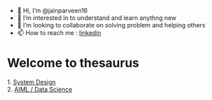 - 👋 Hi, I’m @jainparveen16
- 👀 I’m interested in to understand and learn anythng new
- 💞️ I’m looking to collaborate on solving problem and helping others
- 📫 How to reach me : <a href="www.linkedin.com/in/jainparveen">linkedin</a>

<h1>Welcome to thesaurus</h1>
<a>1. </a><a href="https://github.com/jainparveen16/thesaurus/blob/main/system_design">System Design</a><br>
<a>2. </a><a href="https://github.com/jainparveen16/thesaurus/blob/main/AIML_DataScience">AIML / Data Science</a><br>


<!---
jainparveen16/jainparveen16 is a ✨ special ✨ repository because its `README.md` (this file) appears on your GitHub profile.
You can click the Preview link to take a look at your changes.
--->
